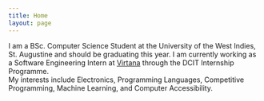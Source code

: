 ```yaml
---
title: Home
layout: page
---
```


I am a BSc. Computer Science Student at the University of the West Indies, St. Augustine and should be graduating this year. I am currently working as a Software Engineering Intern at [Virtana](https://virtanatech.com/) through the DCIT Internship Programme. <br>
My interests include Electronics, Programming Languages, Competitive Programming, Machine Learning, and Computer Accessibility.
